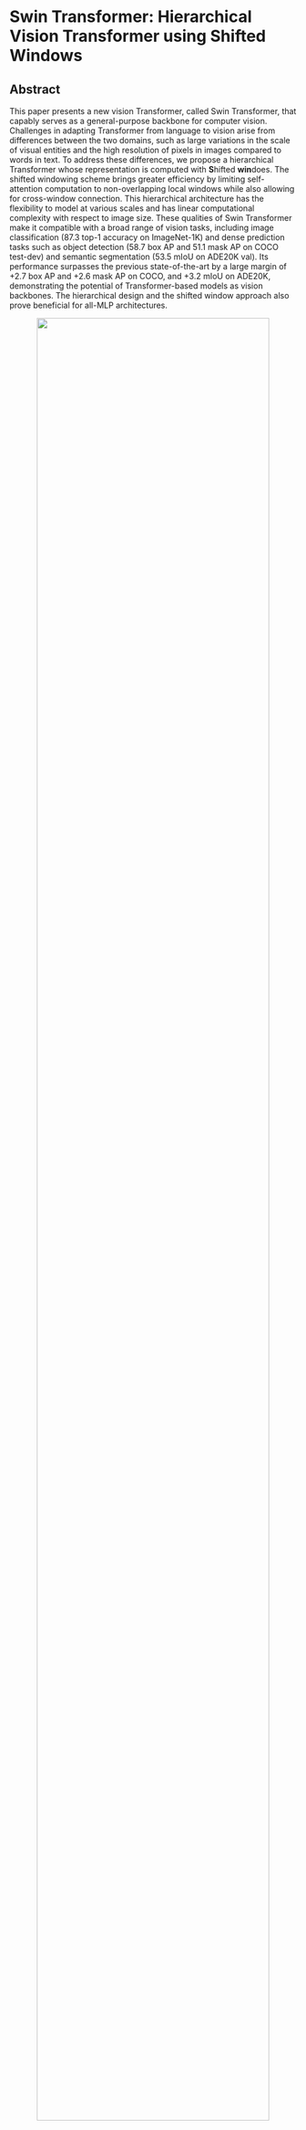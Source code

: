# Swin Transformer: Hierarchical Vision Transformer using Shifted Windows

<!-- {Swin Transformer} -->

<!-- [ALGORITHM] -->

## Abstract

<!-- [ABSTRACT] -->

This paper presents a new vision Transformer, called Swin Transformer, that capably serves as a general-purpose backbone for computer vision. Challenges in adapting Transformer from language to vision arise from differences between the two domains, such as large variations in the scale of visual entities and the high resolution of pixels in images compared to words in text. To address these differences, we propose a hierarchical Transformer whose representation is computed with **S**hifted **win**does. The shifted windowing scheme brings greater efficiency by limiting self-attention computation to non-overlapping local windows while also allowing for cross-window connection. This hierarchical architecture has the flexibility to model at various scales and has linear computational complexity with respect to image size. These qualities of Swin Transformer make it compatible with a broad range of vision tasks, including image classification (87.3 top-1 accuracy on ImageNet-1K) and dense prediction tasks such as object detection (58.7 box AP and 51.1 mask AP on COCO test-dev) and semantic segmentation (53.5 mIoU on ADE20K val). Its performance surpasses the previous state-of-the-art by a large margin of +2.7 box AP and +2.6 mask AP on COCO, and +3.2 mIoU on ADE20K, demonstrating the potential of Transformer-based models as vision backbones. The hierarchical design and the shifted window approach also prove beneficial for all-MLP architectures.

<!-- [IMAGE] -->

<div align=center>
<img src="https://user-images.githubusercontent.com/26739999/142576715-14668c6b-5cb8-4de8-ac51-419fae773c90.png" width="90%"/>
</div>

## Citation

```latex
@article{liu2021Swin,
  title={Swin Transformer: Hierarchical Vision Transformer using Shifted Windows},
  author={Liu, Ze and Lin, Yutong and Cao, Yue and Hu, Han and Wei, Yixuan and Zhang, Zheng and Lin, Stephen and Guo, Baining},
  journal={arXiv preprint arXiv:2103.14030},
  year={2021}
}
```

## Pretrain model

The pre-trained modles are converted from [model zoo of Swin Transformer](https://github.com/microsoft/Swin-Transformer#main-results-on-imagenet-with-pretrained-models).

### ImageNet 1k

| Model  |   Pretrain   | resolution | Params(M) | Flops(G) | Top-1 (%) | Top-5 (%) |                                                                 Download                                                                 |
| :----: | :----------: | :--------: | :-------: | :------: | :-------: | :-------: | :--------------------------------------------------------------------------------------------------------------------------------------: |
| Swin-T | ImageNet-1k  |  224x224   |   28.29   |   4.36   |   81.18   |   95.52   |      [model](https://download.openmmlab.com/mmclassification/v0/swin-transformer/convert/swin_tiny_patch4_window7_224-160bb0a5.pth)      |
| Swin-S | ImageNet-1k  |  224x224   |   49.61   |   8.52   |   83.21   |   96.25   |     [model](https://download.openmmlab.com/mmclassification/v0/swin-transformer/convert/swin_small_patch4_window7_224-cc7a01c9.pth)      |
| Swin-B | ImageNet-1k  |  224x224   |   87.77   |  15.14   |   83.42   |   96.44   |      [model](https://download.openmmlab.com/mmclassification/v0/swin-transformer/convert/swin_base_patch4_window7_224-4670dd19.pth)      |
| Swin-B | ImageNet-1k  |  384x384   |   87.90   |  44.49   |   84.49   |   96.95   |     [model](https://download.openmmlab.com/mmclassification/v0/swin-transformer/convert/swin_base_patch4_window12_384-02c598a4.pth)      |
| Swin-B | ImageNet-22k |  224x224   |   87.77   |  15.14   |   85.16   |   97.50   |  [model](https://download.openmmlab.com/mmclassification/v0/swin-transformer/convert/swin_base_patch4_window7_224_22kto1k-f967f799.pth)  |
| Swin-B | ImageNet-22k |  384x384   |   87.90   |  44.49   |   86.44   |   98.05   | [model](https://download.openmmlab.com/mmclassification/v0/swin-transformer/convert/swin_base_patch4_window12_384_22kto1k-d59b0d1d.pth)  |
| Swin-L | ImageNet-22k |  224x224   |  196.53   |  34.04   |   86.24   |   97.88   | [model](https://download.openmmlab.com/mmclassification/v0/swin-transformer/convert/swin_large_patch4_window7_224_22kto1k-5f0996db.pth)  |
| Swin-L | ImageNet-22k |  384x384   |  196.74   |  100.04  |   87.25   |   98.25   | [model](https://download.openmmlab.com/mmclassification/v0/swin-transformer/convert/swin_large_patch4_window12_384_22kto1k-0a40944b.pth) |

## Results and models

### ImageNet 1k

| Model  |  Pretrain   | resolution | Params(M) | Flops(G) | Top-1 (%) | Top-5 (%) |                                Config                                |                                Download                                |
| :----: | :---------: | :--------: | :-------: | :------: | :-------: | :-------: | :------------------------------------------------------------------: | :--------------------------------------------------------------------: |
| Swin-T | ImageNet-1k |  224x224   |   28.29   |   4.36   |   81.18   |   95.61   | [config](https://github.com/open-mmlab/mmclassification/blob/master/configs/swin_transformer/swin-tiny_16xb64_in1k.py) | [model](https://download.openmmlab.com/mmclassification/v0/swin-transformer/swin_tiny_224_b16x64_300e_imagenet_20210616_090925-66df6be6.pth)  \| [log](https://download.openmmlab.com/mmclassification/v0/swin-transformer/swin_tiny_224_b16x64_300e_imagenet_20210616_090925.log.json) |
| Swin-S | ImageNet-1k |  224x224   |   49.61   |   8.52   |   83.02   |   96.29   | [config](https://github.com/open-mmlab/mmclassification/blob/master/configs/swin_transformer/swin-small_16xb64_in1k.py) | [model](https://download.openmmlab.com/mmclassification/v0/swin-transformer/swin_small_224_b16x64_300e_imagenet_20210615_110219-7f9d988b.pth)  \| [log](https://download.openmmlab.com/mmclassification/v0/swin-transformer/swin_small_224_b16x64_300e_imagenet_20210615_110219.log.json) |
| Swin-B | ImageNet-1k |  224x224   |   87.77   |  15.14   |   83.36   |   96.44   | [config](https://github.com/open-mmlab/mmclassification/blob/master/configs/swin_transformer/swin_base_224_b16x64_300e_imagenet.py) | [model](https://download.openmmlab.com/mmclassification/v0/swin-transformer/swin_base_224_b16x64_300e_imagenet_20210616_190742-93230b0d.pth)  \| [log](https://download.openmmlab.com/mmclassification/v0/swin-transformer/swin_base_224_b16x64_300e_imagenet_20210616_190742.log.json) |
